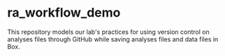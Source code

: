 # ra_workflow_demo
This repository models our lab's practices for using version control on analyses files through GitHub while saving analyses files and data files in Box.
